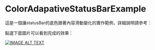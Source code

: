 # ColorAdapativeStatusBarExample

這是一個讓statusBar的底色跟著內容滑動變化的實作範例，詳細說明請參考：


點選下面圖片可以看到完成的效果：

[![IMAGE ALT TEXT](http://img.youtube.com/vi/VUbdVrzokxk/0.jpg)](http://www.youtube.com/watch?v=VUbdVrzokxk "讓statusBar的底色跟著內容滑動變化")

